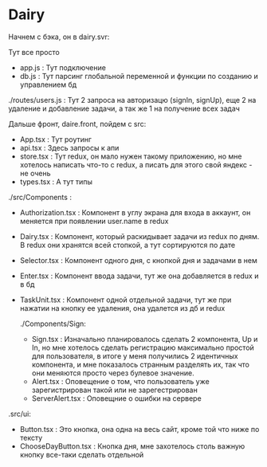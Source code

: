 # Dairy
Начнем с бэка, он в dairy.svr:

  Тут все просто
  - app.js : Тут подключение
  - db.js : Тут парсинг глобальной переменной и функции по созданию и управлением бд
  
  ./routes/users.js : Тут 2 запроса на авторизацю (signIn, signUp), еще 2 на удаление и добавление задачи, а так же 1 на получение всех задач

Дальше фронт, daire.front, пойдем с src:

  - App.tsx : Тут роутинг
  - api.tsx : Здесь запросы к апи
  - store.tsx : Тут redux, он мало нужен такому приложению, но мне хотелось написать что-то с redux, а писать для этого свой яндекс - не очень
  - types.tsx : А тут типы

  ./src/Components :

  - Authorization.tsx : Компонент в углу экрана для входа в аккаунт, он меняется при появлении user.name в redux
  - Dairy.tsx : Компонент, который раскидывает задачи из redux по дням. В redux они хранятся всей стопкой, а тут сортируются по дате
  - Selector.tsx : Компонент одного дня, с кнопкой дня и задачами в нем
  - Enter.tsx : Компонент ввода задачи, тут же она добавляется в redux и в бд
  - TaskUnit.tsx : Компонент одной отдельной задачи, тут же при нажатии на кнопку ее удаления, она удалется из дб и redux
  
  
    ./Components/Sign:
    
      - Sign.tsx : Изначально планировалось сделать 2 компонента, Up и In, но мне хотелось сделать регистрацию максимально простой для пользователя, в итоге у меня получились 2 идентичных компонента, и мне показалось странным разделять их, так что они меняются просто через булевое значение. 
      - Alert.tsx : Оповещение о том, что пользователь уже зарегистрирован такой или не зарегестрирован
      - ServerAlert.tsx : Оповещние о ошибки на сервере

.src/ui:

  - Button.tsx : Это кнопка, она одна на весь сайт, кроме той что ниже по тексту
  - ChooseDayButton.tsx : Кнопка дня, мне захотелось столь важную кнопку все-таки сделать отдельной
      
